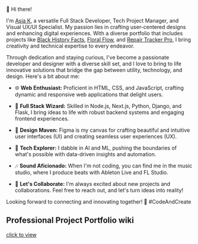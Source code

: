 👋 Hi there! 

I'm [Asia K](https://www.asialakay.net), a versatile Full Stack Developer, Tech Project Manager, and Visual UX/UI Specialist. My passion lies in crafting user-centered designs and enhancing digital experiences. With a diverse portfolio that includes projects like [Black History Facts](https://github.com/asiakay/history-fact-app), [Floral Flow](https://github.com/asiakay/floralflow), and [Repair Tracker Pro](https://github.com/asiakay/repair-tracker-pro), I bring creativity and technical expertise to every endeavor. 

Through dedication and staying curious, I've become a passionate developer and designer with a diverse skill set, and I love to bring to life innovative solutions that bridge the gap between utility, technology, and design. Here's a bit about me:

- 🌐 **Web Enthusiast:** Proficient in HTML, CSS, and JavaScript, crafting dynamic and responsive web applications that delight users.

- 🔗 **Full Stack Wizard:** Skilled in Node.js, Next.js, Python, Django, and Flask, I bring ideas to life with robust backend systems and engaging frontend experiences.

- 🎨 **Design Maven:** Figma is my canvas for crafting beautiful and intuitive user interfaces (UI) and creating seamless user experiences (UX).

- 🤖 **Tech Explorer:** I dabble in AI and ML, pushing the boundaries of what's possible with data-driven insights and automation.

- 🎶 **Sound Aficionado:** When I'm not coding, you can find me in the music studio, where I produce beats with Ableton Live and FL Studio.

- 🚀 **Let's Collaborate:** I'm always excited about new projects and collaborations. Feel free to reach out, and let's turn ideas into reality!

Looking forward to connecting and innovating together! 🚀 #CodeAndCreate

## Professional Project Portfolio wiki
[click to view](https://github.com/asiakay/asiakay/wiki)


